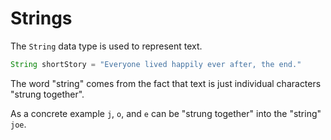 # Strings

The `String` data type is used to represent text.

```java
String shortStory = "Everyone lived happily ever after, the end."
```

The word "string" comes from the fact that text is just individual characters "strung together".

As a concrete example `j`, `o`, and `e` can be "strung together" into the "string"
`joe`.
